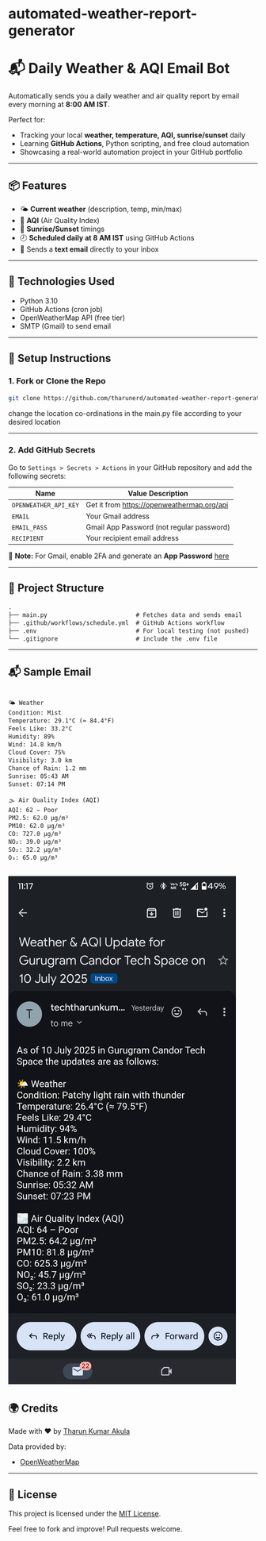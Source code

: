 # automated-weather-report-generator
# 📬 Daily Weather & AQI Email Bot

Automatically sends you a daily weather and air quality report by email every morning at **8:00 AM IST**.

Perfect for:
- Tracking your local **weather, temperature, AQI, sunrise/sunset** daily
- Learning **GitHub Actions**, Python scripting, and free cloud automation
- Showcasing a real-world automation project in your GitHub portfolio

---

## 📦 Features
- 🌤 **Current weather** (description, temp, min/max)
- 💨 **AQI** (Air Quality Index)
- 🌅 **Sunrise/Sunset** timings
- 🕗 **Scheduled daily at 8 AM IST** using GitHub Actions
- 📧 Sends a **text email** directly to your inbox

---

## 🧰 Technologies Used
- Python 3.10
- GitHub Actions (cron job)
- OpenWeatherMap API (free tier)
- SMTP (Gmail) to send email

---

## 🔧 Setup Instructions

### 1. Fork or Clone the Repo
```bash
git clone https://github.com/tharunerd/automated-weather-report-generator.git
```

change the location co-ordinations in the main.py file according to your desired location

---

### 2. Add GitHub Secrets
Go to `Settings > Secrets > Actions` in your GitHub repository and add the following secrets:

| Name                | Value Description                    |
|---------------------|--------------------------------------|
| `OPENWEATHER_API_KEY` | Get it from https://openweathermap.org/api |
| `EMAIL`              | Your Gmail address                  |
| `EMAIL_PASS`         | Gmail App Password (not regular password) |
| `RECIPIENT`          | Your recipient email address        |

📌 **Note:** For Gmail, enable 2FA and generate an **App Password** [here](https://myaccount.google.com/apppasswords)

---

## 📁 Project Structure
```text
.
├── main.py                         # Fetches data and sends email
├── .github/workflows/schedule.yml  # GitHub Actions workflow
├── .env                            # For local testing (not pushed)
└── .gitignore                      # include the .env file
```

---

## 📬 Sample Email
```

🌤️ Weather
Condition: Mist
Temperature: 29.1°C (≈ 84.4°F)
Feels Like: 33.2°C
Humidity: 89%
Wind: 14.8 km/h
Cloud Cover: 75%
Visibility: 3.0 km
Chance of Rain: 1.2 mm
Sunrise: 05:43 AM
Sunset: 07:14 PM

🌫️ Air Quality Index (AQI)
AQI: 62 – Poor
PM2.5: 62.0 µg/m³
PM10: 62.0 µg/m³
CO: 727.0 µg/m³
NO₂: 39.0 µg/m³
SO₂: 32.2 µg/m³
O₃: 65.0 µg/m³
```
![Weather Report Screenshot](images/Result_1.png)
---

## 🌍 Credits
Made with ❤️ by [Tharun Kumar Akula](https://github.com/tharunerd)

Data provided by:
- [OpenWeatherMap](https://openweathermap.org/)

---

## 📌 License
This project is licensed under the [MIT License](LICENSE).

Feel free to fork and improve! Pull requests welcome.
